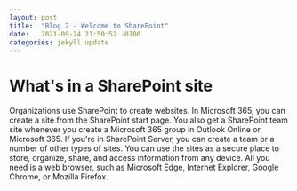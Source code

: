 ```yaml
---
layout: post
title:  "Blog 2 - Welcome to SharePoint"
date:   2021-09-24 21:50:52 -0700
categories: jekyll update
---
```


<h1> What's in a SharePoint site </h1>

Organizations use SharePoint to create websites. In Microsoft 365, you can create a site from the SharePoint start page. You also get a SharePoint team site whenever you create a Microsoft 365 group in Outlook Online or Microsoft 365. If you're in SharePoint Server, you can create a team or a number of other types of sites. You can use the sites as a secure place to store, organize, share, and access information from any device. All you need is a web browser, such as Microsoft Edge, Internet Explorer, Google Chrome, or Mozilla Firefox.